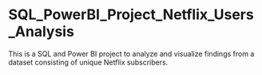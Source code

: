 # SQL_PowerBI_Project_Netflix_Users_Analysis
This is a SQL and Power BI project to analyze and visualize findings from a dataset consisting of unique Netflix subscribers.
